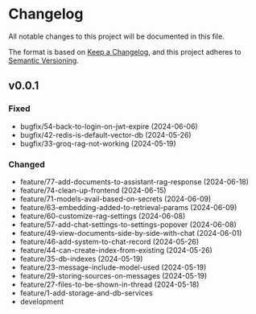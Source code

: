 # Changelog

All notable changes to this project will be documented in this file.

The format is based on [Keep a Changelog](https://keepachangelog.com/en/1.0.0/),
and this project adheres to [Semantic Versioning](https://semver.org/spec/v2.0.0.html).

## v0.0.1
### Fixed
  - bugfix/54-back-to-login-on-jwt-expire (2024-06-06)
  - bugfix/42-redis-is-default-vector-db (2024-05-26)
  - bugfix/33-groq-rag-not-working (2024-05-19)
### Changed 
  - feature/77-add-documents-to-assistant-rag-response (2024-06-18)
  - feature/74-clean-up-frontend (2024-06-15)
  - feature/71-models-avail-based-on-secrets (2024-06-09)
  - feature/63-embedding-added-to-retrieval-params (2024-06-09)
  - feature/60-customize-rag-settings (2024-06-08)
  - feature/57-add-chat-settings-to-settings-popover (2024-06-08)
  - feature/49-view-documents-side-by-side-with-chat (2024-06-01)
  - feature/46-add-system-to-chat-record (2024-05-26)
  - feature/44-can-create-index-from-existing (2024-05-26)
  - feature/35-db-indexes (2024-05-19)
  - feature/23-message-include-model-used (2024-05-19)
  - feature/29-storing-sources-on-messages (2024-05-19)
  - feature/27-files-to-be-shown-in-thread (2024-05-18)
  - feature/1-add-storage-and-db-services
  - development